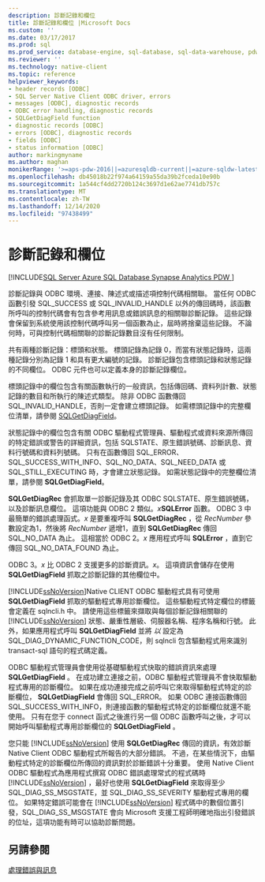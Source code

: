 ```yaml
---
description: 診斷記錄和欄位
title: 診斷記錄和欄位 |Microsoft Docs
ms.custom: ''
ms.date: 03/17/2017
ms.prod: sql
ms.prod_service: database-engine, sql-database, sql-data-warehouse, pdw
ms.reviewer: ''
ms.technology: native-client
ms.topic: reference
helpviewer_keywords:
- header records [ODBC]
- SQL Server Native Client ODBC driver, errors
- messages [ODBC], diagnostic records
- ODBC error handling, diagnostic records
- SQLGetDiagField function
- diagnostic records [ODBC]
- errors [ODBC], diagnostic records
- fields [ODBC]
- status information [ODBC]
author: markingmyname
ms.author: maghan
monikerRange: '>=aps-pdw-2016||=azuresqldb-current||=azure-sqldw-latest||>=sql-server-2016||>=sql-server-linux-2017||=azuresqldb-mi-current'
ms.openlocfilehash: db45018b22f974a64159a55da39b2fceda10e90b
ms.sourcegitcommit: 1a544cf4dd2720b124c3697d1e62ae7741db757c
ms.translationtype: MT
ms.contentlocale: zh-TW
ms.lasthandoff: 12/14/2020
ms.locfileid: "97438499"
---
```

# <a name="diagnostic-records-and-fields"></a>診斷記錄和欄位
[!INCLUDE[SQL Server Azure SQL Database Synapse Analytics PDW ](../../includes/applies-to-version/sql-asdb-asdbmi-asa-pdw.md)]

  診斷記錄與 ODBC 環境、連接、陳述式或描述項控制代碼相關聯。 當任何 ODBC 函數引發 SQL_SUCCESS 或 SQL_INVALID_HANDLE 以外的傳回碼時，該函數所呼叫的控制代碼會有包含參考用訊息或錯誤訊息的相關聯診斷記錄。 這些記錄會保留到系統使用該控制代碼呼叫另一個函數為止，屆時將捨棄這些記錄。 不論何時，可與控制代碼相關聯的診斷記錄數目沒有任何限制。  
  
 共有兩種診斷記錄：標頭和狀態。 標頭記錄為記錄 0，而當有狀態記錄時，這兩種記錄分別為記錄 1 和具有更大編號的記錄。 診斷記錄包含標頭記錄和狀態記錄的不同欄位。 ODBC 元件也可以定義本身的診斷記錄欄位。  
  
 標頭記錄中的欄位包含有關函數執行的一般資訊，包括傳回碼、資料列計數、狀態記錄的數目和所執行的陳述式類型。 除非 ODBC 函數傳回 SQL_INVALID_HANDLE，否則一定會建立標頭記錄。 如需標頭記錄中的完整欄位清單，請參閱 [SQLGetDiagField](../../relational-databases/native-client-odbc-api/sqlgetdiagfield.md)。  
  
 狀態記錄中的欄位包含有關 ODBC 驅動程式管理員、驅動程式或資料來源所傳回的特定錯誤或警告的詳細資訊，包括 SQLSTATE、原生錯誤號碼、診斷訊息、資料行號碼和資料列號碼。 只有在函數傳回 SQL_ERROR、SQL_SUCCESS_WITH_INFO、SQL_NO_DATA、SQL_NEED_DATA 或 SQL_STILL_EXECUTING 時，才會建立狀態記錄。 如需狀態記錄中的完整欄位清單，請參閱 **SQLGetDiagField**。  
  
 **SQLGetDiagRec** 會抓取單一診斷記錄及其 ODBC SQLSTATE、原生錯誤號碼，以及診斷訊息欄位。 這項功能與 ODBC 2 類似。_x_**SQLError** 函數。 ODBC 3 中最簡單的錯誤處理函式。*x* 是要重複呼叫 **SQLGetDiagRec** ，從 *RecNumber* 參數設定為1，然後將 *RecNumber* 遞增1，直到 **SQLGetDiagRec** 傳回 SQL_NO_DATA 為止。 這相當於 ODBC 2。*x* 應用程式呼叫 **SQLError** ，直到它傳回 SQL_NO_DATA_FOUND 為止。  
  
 ODBC 3。*x* 比 ODBC 2 支援更多的診斷資訊。*x*。 這項資訊會儲存在使用 **SQLGetDiagField** 抓取之診斷記錄的其他欄位中。  
  
 [!INCLUDE[ssNoVersion](../../includes/ssnoversion-md.md)]Native CLIENT ODBC 驅動程式具有可使用 **SQLGetDiagField** 抓取的驅動程式專用診斷欄位。 這些驅動程式特定欄位的標籤會定義在 sqlncli.h 中。 請使用這些標籤來擷取與每個診斷記錄相關聯的 [!INCLUDE[ssNoVersion](../../includes/ssnoversion-md.md)] 狀態、嚴重性層級、伺服器名稱、程序名稱和行號。 此外，如果應用程式呼叫 **SQLGetDiagField** 並將 *以* 設定為 SQL_DIAG_DYNAMIC_FUNCTION_CODE，則 sqlncli 包含驅動程式用來識別 transact-sql 語句的程式碼定義。  
  
 ODBC 驅動程式管理員會使用從基礎驅動程式快取的錯誤資訊來處理 **SQLGetDiagField** 。 在成功建立連接之前，ODBC 驅動程式管理員不會快取驅動程式專用的診斷欄位。 如果在成功連接完成之前呼叫它來取得驅動程式特定的診斷欄位， **SQLGetDiagField** 會傳回 SQL_ERROR。 如果 ODBC 連接函數傳回 SQL_SUCCESS_WITH_INFO，則連接函數的驅動程式特定的診斷欄位就還不能使用。 只有在您于 connect 函式之後進行另一個 ODBC 函數呼叫之後，才可以開始呼叫驅動程式專用診斷欄位的 **SQLGetDiagField** 。  
  
 您只能 [!INCLUDE[ssNoVersion](../../includes/ssnoversion-md.md)] 使用 **SQLGetDiagRec** 傳回的資訊，有效診斷 Native Client ODBC 驅動程式所報告的大部分錯誤。 不過，在某些情況下，由驅動程式特定的診斷欄位所傳回的資訊對於診斷錯誤十分重要。 使用 Native Client ODBC 驅動程式為應用程式撰寫 ODBC 錯誤處理常式的程式碼時 [!INCLUDE[ssNoVersion](../../includes/ssnoversion-md.md)] ，最好也使用 **SQLGetDiagField** 來取得至少 SQL_DIAG_SS_MSGSTATE，並 SQL_DIAG_SS_SEVERITY 驅動程式專用的欄位。 如果特定錯誤可能會在 [!INCLUDE[ssNoVersion](../../includes/ssnoversion-md.md)] 程式碼中的數個位置引發，SQL_DIAG_SS_MSGSTATE 會向 Microsoft 支援工程師明確地指出引發錯誤的位址，這項功能有時可以協助診斷問題。  
  
## <a name="see-also"></a>另請參閱  
 [處理錯誤與訊息](../../relational-databases/native-client-odbc-error-messages/handling-errors-and-messages.md)  
  
  
